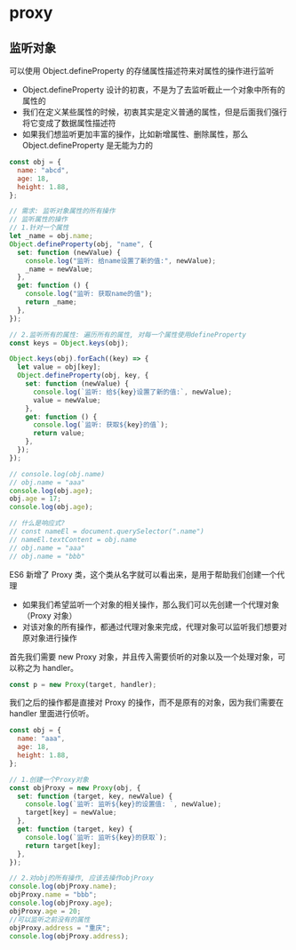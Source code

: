 # proxy

## 监听对象

可以使用 Object.defineProperty 的存储属性描述符来对属性的操作进行监听

- Object.defineProperty 设计的初衷，不是为了去监听截止一个对象中所有的属性的
- 我们在定义某些属性的时候，初衷其实是定义普通的属性，但是后面我们强行将它变成了数据属性描述符
- 如果我们想监听更加丰富的操作，比如新增属性、删除属性，那么 Object.defineProperty 是无能为力的

```js
const obj = {
  name: "abcd",
  age: 18,
  height: 1.88,
};

// 需求: 监听对象属性的所有操作
// 监听属性的操作
// 1.针对一个属性
let _name = obj.name;
Object.defineProperty(obj, "name", {
  set: function (newValue) {
    console.log("监听: 给name设置了新的值:", newValue);
    _name = newValue;
  },
  get: function () {
    console.log("监听: 获取name的值");
    return _name;
  },
});

// 2.监听所有的属性: 遍历所有的属性, 对每一个属性使用defineProperty
const keys = Object.keys(obj);

Object.keys(obj).forEach((key) => {
  let value = obj[key];
  Object.defineProperty(obj, key, {
    set: function (newValue) {
      console.log(`监听: 给${key}设置了新的值:`, newValue);
      value = newValue;
    },
    get: function () {
      console.log(`监听: 获取${key}的值`);
      return value;
    },
  });
});

// console.log(obj.name)
// obj.name = "aaa"
console.log(obj.age);
obj.age = 17;
console.log(obj.age);

// 什么是响应式?
// const nameEl = document.querySelector(".name")
// nameEl.textContent = obj.name
// obj.name = "aaa"
// obj.name = "bbb"
```

ES6 新增了 Proxy 类，这个类从名字就可以看出来，是用于帮助我们创建一个代理

- 如果我们希望监听一个对象的相关操作，那么我们可以先创建一个代理对象（Proxy 对象）
- 对该对象的所有操作，都通过代理对象来完成，代理对象可以监听我们想要对原对象进行操作

首先我们需要 new Proxy 对象，并且传入需要侦听的对象以及一个处理对象，可以称之为 handler。

```js
const p = new Proxy(target, handler);
```

我们之后的操作都是直接对 Proxy 的操作，而不是原有的对象，因为我们需要在 handler 里面进行侦听。

```js
const obj = {
  name: "aaa",
  age: 18,
  height: 1.88,
};

// 1.创建一个Proxy对象
const objProxy = new Proxy(obj, {
  set: function (target, key, newValue) {
    console.log(`监听: 监听${key}的设置值: `, newValue);
    target[key] = newValue;
  },
  get: function (target, key) {
    console.log(`监听: 监听${key}的获取`);
    return target[key];
  },
});

// 2.对obj的所有操作, 应该去操作objProxy
console.log(objProxy.name);
objProxy.name = "bbb";
console.log(objProxy.age);
objProxy.age = 20;
//可以监听之前没有的属性
objProxy.address = "重庆";
console.log(objProxy.address);
```
